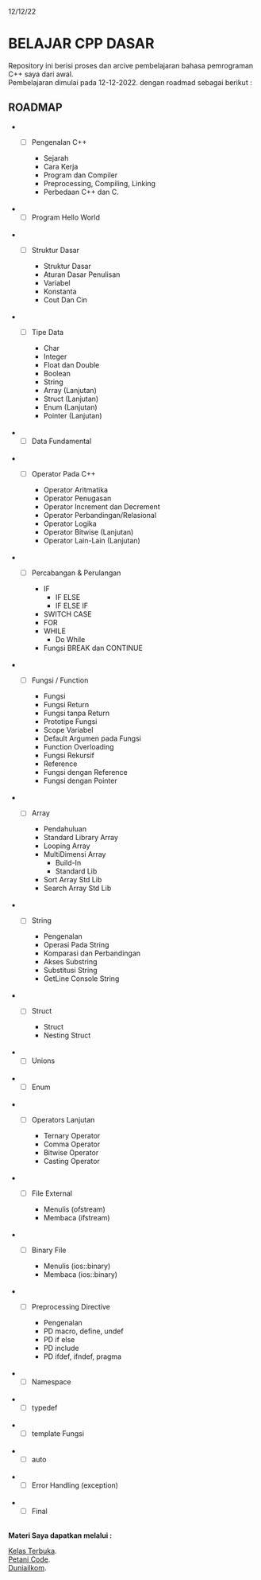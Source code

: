 12/12/22
# **BELAJAR CPP DASAR**
Repository ini berisi proses dan arcive pembelajaran bahasa pemrograman C++ saya dari awal.         
Pembelajaran dimulai pada 12-12-2022. dengan roadmad sebagai berikut : 

## ROADMAP
* - [ ] Pengenalan C++

    + Sejarah
    + Cara Kerja
    + Program dan Compiler
    + Preprocessing, Compiling, Linking
    + Perbedaan C++ dan C.    
&nbsp;   
* - [ ] Program Hello World   
&nbsp;
* - [ ] Struktur Dasar

    - Struktur Dasar
    - Aturan Dasar Penulisan
    - Variabel
    - Konstanta
    - Cout Dan Cin  
&nbsp;
* - [ ] Tipe Data

    - Char
    - Integer
    - Float dan Double
    - Boolean
    - String
    - Array (Lanjutan)
    - Struct (Lanjutan)
    - Enum (Lanjutan)
    - Pointer (Lanjutan)   
&nbsp;
* - [ ] Data Fundamental    
&nbsp;
* - [ ] Operator Pada C++

    - Operator Aritmatika
    - Operator Penugasan
    - Operator Increment dan Decrement
    - Operator Perbandingan/Relasional
    - Operator Logika
    - Operator Bitwise (Lanjutan)
    - Operator Lain-Lain (Lanjutan)   
&nbsp;  
* - [ ] Percabangan & Perulangan

    - IF
        - IF ELSE
        - IF ELSE IF
    - SWITCH CASE
    - FOR
    - WHILE
        - Do While
    - Fungsi BREAK dan CONTINUE     
&nbsp;
* - [ ] Fungsi / Function       

    - Fungsi
    - Fungsi Return
    - Fungsi tanpa Return
    - Prototipe Fungsi
    - Scope Variabel
    - Default Argumen pada Fungsi
    - Function Overloading     
    - Fungsi Rekursif
    - Reference
    - Fungsi dengan Reference 
    - Fungsi dengan Pointer     
&nbsp;      
* - [ ] Array
    
    - Pendahuluan
    - Standard Library Array
    - Looping Array
    - MultiDimensi Array
        - Build-In
        - Standard Lib
    - Sort Array Std Lib
    - Search Array Std Lib  
&nbsp;
* - [ ] String

    - Pengenalan
    - Operasi Pada String
    - Komparasi dan Perbandingan
    - Akses Substring
    - Substitusi String
    - GetLine Console String    
&nbsp; 
* - [ ] Struct 

    - Struct
    - Nesting Struct    
&nbsp; 
* - [ ] Unions  
&nbsp;
* - [ ] Enum    
&nbsp;  
* - [ ] Operators Lanjutan 

    - Ternary Operator
    - Comma Operator
    - Bitwise Operator
    - Casting Operator  
&nbsp;
* - [ ] File External

    - Menulis (ofstream)
    - Membaca (ifstream)    
&nbsp;
* - [ ] Binary File

    - Menulis (ios::binary)
    - Membaca (ios::binary)     
&nbsp;
* - [ ] Preprocessing Directive

    - Pengenalan
    - PD macro, define, undef
    - PD if else
    - PD include
    - PD ifdef, ifndef, pragma  
&nbsp;
* - [ ] Namespace   
&nbsp;
* - [ ] typedef     
&nbsp;
* - [ ] template Fungsi     
&nbsp;
* - [ ] auto    
&nbsp;
* - [ ] Error Handling (exception)  
&nbsp;
* - [ ] Final
&nbsp;  
&nbsp;  

**Materi Saya dapatkan melalui :**

[Kelas Terbuka](https://www.youtube.com/@KelasTerbuka).  
[Petani Code](https://www.petanikode.com/).     
[Duniailkom](https://www.duniailkom.com/).




